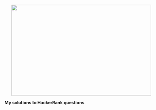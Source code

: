 <p align="center">
  <img width="460" height="300" src="https://blog.hackerrank.com/wp-content/uploads/2017/10/logo_HRwordmark2700x670_2-1.png">
</p>

**My solutions to HackerRank questions**
